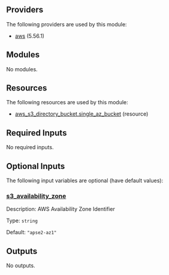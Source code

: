 ## Providers

The following providers are used by this module:

- <a name="provider_aws"></a> [aws](#provider_aws) (5.56.1)

## Modules

No modules.

## Resources

The following resources are used by this module:

- [aws_s3_directory_bucket.single_az_bucket](https://registry.terraform.io/providers/hashicorp/aws/latest/docs/resources/s3_directory_bucket) (resource)

## Required Inputs

No required inputs.

## Optional Inputs

The following input variables are optional (have default values):

### <a name="input_s3_availability_zone"></a> [s3_availability_zone](#input_s3_availability_zone)

Description: AWS Availability Zone Identifier

Type: `string`

Default: `"apse2-az1"`

## Outputs

No outputs.
